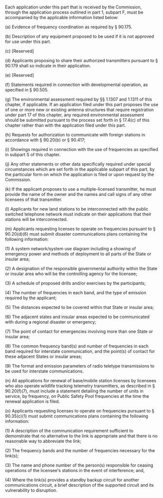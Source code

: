 Each application under this part that is received by the Commission, through the application process outlined in part 1, subpart F, must be accompanied by the applicable information listed below:

(a) Evidence of frequency coordination as required by § 90.175.

(b) Description of any equipment proposed to be used if it is not approved for use under this part.

(c) [Reserved]

(d) Applicants proposing to share their authorized transmitters pursuant to § 90.179 shall so indicate in their application.

(e) [Reserved]

(f) Statements required in connection with developmental operation, as specified in § 90.505.

(g) The environmental assessment required by §§ 1.1307 and 1.1311 of this chapter, if applicable. If an application filed under this part proposes the use of one or more new or existing antenna structures that require registration under part 17 of this chapter, any required environmental assessment should be submitted pursuant to the process set forth in § 17.4(c) of this chapter rather than with the application filed under this part.

(h) Requests for authorization to communicate with foreign stations in accordance with § 90.20(b) or § 90.417;

(i) Showings required in connection with the use of frequencies as specified in subpart S of this chapter.

(j) Any other statements or other data specifically required under special circumstances which are set forth in the applicable subpart of this part, by the particular form on which the application is filed or upon request by the Commission.

(k) If the applicant proposes to use a multiple-licensed transmitter, he must provide the name of the owner and the names and call signs of any other licensees of that transmitter.

(l) Applicants for new land stations to be interconnected with the public switched telephone network must indicate on their applications that their stations will be interconnected.

(m) Applicants requesting licenses to operate on frequencies pursuant to § 90.20(d)(6) must submit disaster communications plans containing the following information:

(1) A system network/system use diagram including a showing of emergency power and methods of deployment to all parts of the State or insular area;

(2) A designation of the responsible governmental authority within the State or insular area who will be the controlling agency for the licensee;

(3) A schedule of proposed drills and/or exercises by the participants;

(4) The number of frequencies in each band, and the type of emission required by the applicant;

(5) The distances expected to be covered within that State or insular area;

(6) The adjacent states and insular areas expected to be communicated with during a regional disaster or emergency;

(7) The point of contact for emergencies involving more than one State or insular area;

(8) The common frequency band(s) and number of frequencies in each band required for interstate communication, and the point(s) of contact for these adjacent States or insular areas;

(9) The format and emission parameters of radio teletype transmissions to be used for interstate communications.

(n) All applications for renewal of base/mobile station licenses by licensees who also operate wildlife tracking telemetry transmitters, as described in § 90.20(f)(7), must include a statement detailing the number of units in service, by frequency, on Public Safety Pool frequencies at the time the renewal application is filed.

(o) Applicants requesting licenses to operate on frequencies pursuant to § 90.35(c)(1) must submit communications plans containing the following information:

(1) A description of the communication requirement sufficient to demonstrate that no alternative to the link is appropriate and that there is no reasonable way to abbreviate the link;

(2) The frequency bands and the number of frequencies necessary for the link(s);

(3) The name and phone number of the person(s) responsible for ceasing operations of the licensee's stations in the event of interference; and,

(4) Where the link(s) provides a standby backup circuit for another communications circuit, a brief description of the supported circuit and its vulnerability to disruption.

